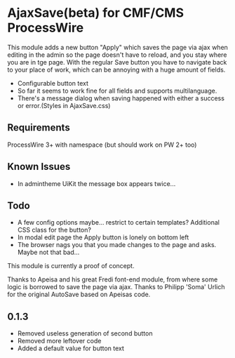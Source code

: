 # AjaxSave(beta) for CMF/CMS ProcessWire

This module adds a new button "Apply" which saves the page via ajax when editing in the admin so the page doesn't have to reload, and you stay where you are in tge page.
With the regular Save button you have to navigate back to your place of work, which can be annoying with a huge amount of fields.

- Configurable button text
- So far it seems to work fine for all fields and supports multilanguage.
- There's a message dialog when saving happened with either a success or error.(Styles in AjaxSave.css)

## Requirements

ProcessWire 3+ with namespace (but should work on PW 2+ too)

## Known Issues

- In admintheme UiKit the message box appears twice...

## Todo

- A few config options maybe... restrict to certain templates? Additional CSS class for the button?
- In modal edit page the Apply button is lonely on bottom left
- The browser nags you that you made changes to the page and asks. Maybe not that bad...

This module is currently a proof of concept.

Thanks to Apeisa and his great Fredi font-end module, from where some logic is borrowed to save the page via ajax.
Thanks to Philipp 'Soma' Urlich for the original AutoSave based on Apeisas code.

## 0.1.3
- Removed useless generation of second button
- Removed more leftover code
- Added a default value for button text
